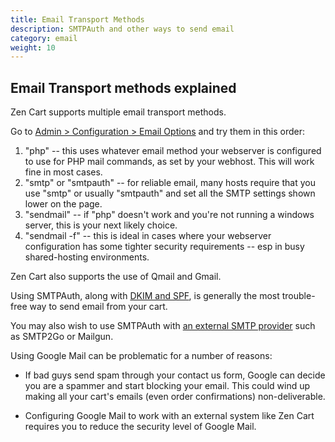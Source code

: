 ```yaml
---
title: Email Transport Methods 
description: SMTPAuth and other ways to send email 
category: email
weight: 10
---
```


## Email Transport methods explained
Zen Cart supports multiple email transport methods. 

Go to [Admin > Configuration > Email Options](/user/admin_pages/configuration/configuration_emailoptions/) and try them in this order:

1. "php" -- this uses whatever email method your webserver is configured to use for PHP mail commands, as set by your webhost.  This will work fine in most cases.
1. "smtp" or "smtpauth" -- for reliable email, many hosts require that you use "smtp" or usually "smtpauth" and set all the SMTP settings shown lower on the page.
1. "sendmail" -- if "php" doesn't work and you're not running a windows server, this is your next likely choice.
1. "sendmail -f" -- this is ideal in cases where your webserver configuration has some tighter security requirements -- esp in busy shared-hosting environments.

Zen Cart also supports the use of Qmail and Gmail. 

Using SMTPAuth, along with [DKIM and SPF](/user/email/advanced_email_troubleshooting/), is generally the most trouble-free way to send email from your cart. 

You may also wish to use SMTPAuth with [an external SMTP provider](/user/email/external_smtp_servers/) such as SMTP2Go or Mailgun. 

Using Google Mail can be problematic for a number of reasons: 

- If bad guys send spam through your contact us form, Google can decide you are a spammer and start blocking your email.  This could wind up making all your cart's emails (even order confirmations) non-deliverable. 

- Configuring Google Mail to work with an external system like Zen Cart requires you to reduce the security level of Google Mail. 

